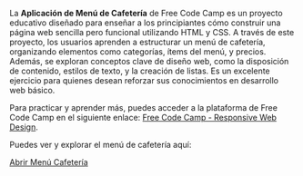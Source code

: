 La **Aplicación de Menú de Cafetería** de Free Code Camp es un proyecto educativo diseñado para enseñar a los principiantes cómo construir una página web sencilla pero funcional utilizando HTML y CSS. A través de este proyecto, los usuarios aprenden a estructurar un menú de cafetería, organizando elementos como categorías, ítems del menú, y precios. Además, se exploran conceptos clave de diseño web, como la disposición de contenido, estilos de texto, y la creación de listas. Es un excelente ejercicio para quienes desean reforzar sus conocimientos en desarrollo web básico.

Para practicar y aprender más, puedes acceder a la plataforma de Free Code Camp en el siguiente enlace: [Free Code Camp - Responsive Web Design](https://www.freecodecamp.org/learn/2022/responsive-web-design/).

Puedes ver y explorar el menú de cafetería aquí:


<a href="https://informaticaempresarial-tic-docente.github.io/MenuCefe/" target="_blank">Abrir Menú Cafetería</a>
